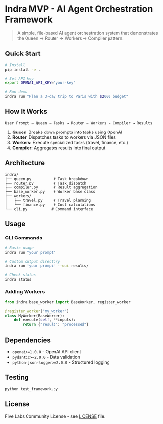 # Indra MVP - AI Agent Orchestration Framework

> A simple, file-based AI agent orchestration system that demonstrates the Queen → Router → Workers → Compiler pattern.

## Quick Start

```bash
# Install
pip install -e .

# Set API key
export OPENAI_API_KEY="your-key"

# Run demo
indra run "Plan a 3-day trip to Paris with $2000 budget"
```

## How It Works

```
User Prompt → Queen → Tasks → Router → Workers → Compiler → Results
```

1. **Queen**: Breaks down prompts into tasks using OpenAI
2. **Router**: Dispatches tasks to workers via JSON files
3. **Workers**: Execute specialized tasks (travel, finance, etc.)
4. **Compiler**: Aggregates results into final output

## Architecture

```
indra/
├── queen.py          # Task breakdown
├── router.py         # Task dispatch
├── compiler.py       # Result aggregation
├── base_worker.py    # Worker base class
├── workers/
│   ├── travel.py     # Travel planning
│   └── finance.py    # Cost calculations
└── cli.py           # Command interface
```

## Usage

### CLI Commands

```bash
# Basic usage
indra run "your prompt"

# Custom output directory
indra run "your prompt" --out results/

# Check status
indra status
```

### Adding Workers

```python
from indra.base_worker import BaseWorker, register_worker

@register_worker("my_worker")
class MyWorker(BaseWorker):
    def execute(self, **inputs):
        return {"result": "processed"}
```

## Dependencies

- `openai>=1.0.0` - OpenAI API client
- `pydantic>=2.0.0` - Data validation
- `python-json-logger>=2.0.0` - Structured logging

## Testing

```bash
python test_framework.py
```

## License

Five Labs Community License - see [LICENSE](LICENSE) file.

